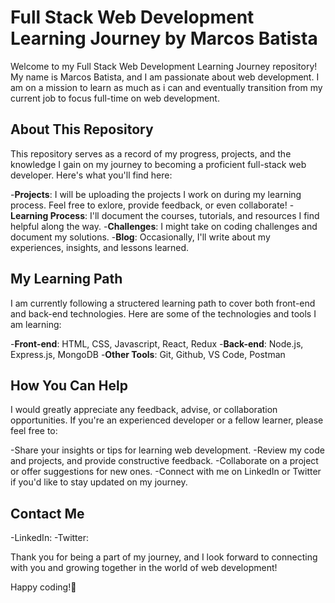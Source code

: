 # Full Stack Web Development Learning Journey by Marcos Batista

Welcome to my Full Stack Web Development Learning Journey repository! My name is Marcos Batista, and I am passionate about web development. I am on a mission to learn as much as i can and eventually transition from my current job to focus full-time on web development.

## About This Repository

This repository serves as a record of my progress, projects, and the knowledge I gain on my journey to becoming a proficient full-stack web developer. Here's what you'll find here:

-**Projects**: I will be uploading the projects I work on during my learning process. Feel free to exlore, provide feedback, or even collaborate!
-**Learning Process**: I'll document the courses, tutorials, and resources I find helpful along the way.
-**Challenges**: I might take on coding challenges and document my solutions.
-**Blog**: Occasionally, I'll write about my experiences, insights, and lessons learned.

## My Learning Path

I am currently following a structered learning path to cover both front-end and back-end technologies. Here are some of the technologies and tools I am learning:

-**Front-end**: HTML, CSS, Javascript, React, Redux
-**Back-end**: Node.js, Express.js, MongoDB
-**Other Tools**: Git, Github, VS Code, Postman

## How You Can Help

I would greatly appreciate any feedback, advise, or collaboration opportunities. If you're an experienced developer or a fellow learner, please feel free to:

-Share your insights or tips for learning web development.
-Review my code and projects, and provide constructive feedback.
-Collaborate on a project or offer suggestions for new ones.
-Connect with me on LinkedIn or Twitter if you'd like to stay updated on my journey.

## Contact Me 
-LinkedIn:
-Twitter:

Thank you for being a part of my journey, and I look forward to connecting with you and growing together in the world of web development!

Happy coding!🚀
